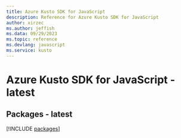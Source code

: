 ```yaml
---
title: Azure Kusto SDK for JavaScript
description: Reference for Azure Kusto SDK for JavaScript
author: xirzec
ms.author: jeffish
ms.data: 09/29/2023
ms.topic: reference
ms.devlang: javascript
ms.service: kusto
---
```

# Azure Kusto SDK for JavaScript - latest
## Packages - latest
[!INCLUDE [packages](kusto-index.md)]